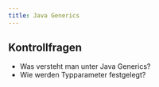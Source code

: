 ```yaml
---
title: Java Generics
---
```


## Kontrollfragen
- Was versteht man unter Java Generics?
- Wie werden Typparameter festgelegt?
